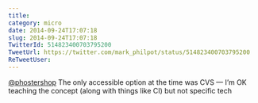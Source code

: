 ```yaml
---
title: 
category: micro
date: 2014-09-24T17:07:18
slug: 2014-09-24T17:07:18
TwitterId: 514823400703795200
TweetUrl: https://twitter.com/mark_philpot/status/514823400703795200
ReTweetUser: 
---
```


[@phostershop](https://twitter.com/phostershop) The only accessible option at the time was CVS — I’m OK teaching the concept (along with things like CI) but not specific tech